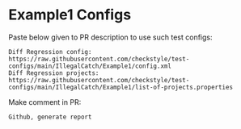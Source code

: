# Example1 Configs
Paste below given to PR description to use such test configs:
```
Diff Regression config: https://raw.githubusercontent.com/checkstyle/test-configs/main/IllegalCatch/Example1/config.xml
Diff Regression projects: https://raw.githubusercontent.com/checkstyle/test-configs/main/IllegalCatch/Example1/list-of-projects.properties
```
Make comment in PR:
```
Github, generate report
```
